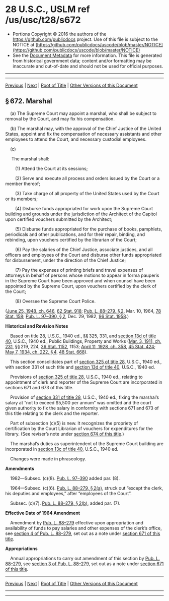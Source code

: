 ---
---

# 28 U.S.C., USLM ref /us/usc/t28/s672

* Portions Copyright © 2016 the authors of the https://github.com/publicdocs project.
  Use of this file is subject to the NOTICE at [https://github.com/publicdocs/uscode/blob/master/NOTICE](https://github.com/publicdocs/uscode/blob/master/NOTICE)
* See the [Document Metadata](././../../../../..//README.md) for more information.
  This file is generated from historical government data; content and/or formatting may be inaccurate and out-of-date and should not be used for official purposes.

----------
----------

[Previous](./../../../../..//us/usc/t28/ptIII/ch45/m__us_usc_t28_s671.md) | [Next](./../../../../..//us/usc/t28/ptIII/ch45/m__us_usc_t28_s673.md) | [Root of Title](./../../../../../) | [Other Versions of this Document](https://publicdocs.github.io/go/links?ns=uslm&ref=%2Fus%2Fusc%2Ft28%2Fs672)

## § 672. Marshal

    (a) The Supreme Court may appoint a marshal, who shall be subject to removal by the Court, and may fix his compensation.

    (b) The marshal may, with the approval of the Chief Justice of the United States, appoint and fix the compensation of necessary assistants and other employees to attend the Court, and necessary custodial employees.

    (c)

     The marshal shall:

        (1) Attend the Court at its sessions;

        (2) Serve and execute all process and orders issued by the Court or a member thereof;

        (3) Take charge of all property of the United States used by the Court or its members;

        (4) Disburse funds appropriated for work upon the Supreme Court building and grounds under the jurisdiction of the Architect of the Capitol upon certified vouchers submitted by the Architect;

        (5) Disburse funds appropriated for the purchase of books, pamphlets, periodicals and other publications, and for their repair, binding, and rebinding, upon vouchers certified by the librarian of the Court;

        (6) Pay the salaries of the Chief Justice, associate justices, and all officers and employees of the Court and disburse other funds appropriated for disbursement, under the direction of the Chief Justice;

        (7) Pay the expenses of printing briefs and travel expenses of attorneys in behalf of persons whose motions to appear in forma pauperis in the Supreme Court have been approved and when counsel have been appointed by the Supreme Court, upon vouchers certified by the clerk of the Court;

        (8) Oversee the Supreme Court Police.

([June 25, 1948, ch. 646][/us/act/1948-06-25/ch646], [62 Stat. 918][/us/stat/62/918]; [Pub. L. 88–279, § 2][/us/pl/88/279/s2], Mar. 10, 1964, [78 Stat. 158][/us/stat/78/158]; [Pub. L. 97–390, § 2][/us/pl/97/390/s2], Dec. 29, 1982, [96 Stat. 1958][/us/stat/96/1958].)

 __Historical and Revision Notes__ 

    Based on title 28, U.S.C., 1940 ed., §§ 325, 331, and [section 13d of title 40][/us/usc/t40/s13d], U.S.C., 1940 ed., Public Buildings, Property and Works ([Mar. 3, 1911, ch. 231][/us/act/1911-03-03/ch231], §§ 219, 224, [36 Stat. 1152][/us/stat/36/1152], 1153; [April 11, 1928, ch. 358][/us/act/1928-04-11/ch358], [45 Stat. 424][/us/stat/45/424]; [May 7, 1934, ch. 222, § 4][/us/act/1934-05-07/ch222/s4], [48 Stat. 668][/us/stat/48/668]).

    This section consolidates part of [section 325 of title 28][/us/usc/t28/s325], U.S.C., 1940 ed., with section 331 of such title and [section 13d of title 40][/us/usc/t40/s13d], U.S.C., 1940 ed.

    Provisions of [section 325 of title 28][/us/usc/t28/s325], U.S.C., 1940 ed., relating to appointment of clerk and reporter of the Supreme Court are incorporated in sections 671 and 673 of this title.

    Provision of [section 331 of title 28][/us/usc/t28/s331], U.S.C., 1940 ed., fixing the marshal’s salary at “not to exceed $5,500 per annum” was omitted and the court given authority to fix the salary in conformity with sections 671 and 673 of this title relating to the clerk and the reporter.

    Part of subsection (c)(5) is new. It recognizes the propriety of certification by the Court Librarian of vouchers for expenditures for the library. (See reviser’s note under [section 674 of this title][/us/usc/t28/s674].)

    The marshal’s duties as superintendent of the Supreme Court building are incorporated in [section 13c of title 40][/us/usc/t40/s13c], U.S.C., 1940 ed.

    Changes were made in phraseology.

 __Amendments__ 

    1982—Subsec. (c)(8). [Pub. L. 97–390][/us/pl/97/390] added par. (8).

    1964—Subsec. (c)(6). [Pub. L. 88–279, § 2(a)][/us/pl/88/279/s2/a], struck out “except the clerk, his deputies and employees,” after “employees of the Court”.

    Subsec. (c)(7). [Pub. L. 88–279, § 2(b)][/us/pl/88/279/s2/b], added par. (7).

 __Effective Date of 1964 Amendment__ 

    Amendment by [Pub. L. 88–279][/us/pl/88/279] effective upon appropriation and availability of funds to pay salaries and other expenses of the clerk’s office, see [section 4 of Pub. L. 88–279][/us/pl/88/279/s4], set out as a note under [section 671 of this title][/us/usc/t28/s671].

 __Appropriations__ 

    Annual appropriations to carry out amendment of this section by [Pub. L. 88–279][/us/pl/88/279], see [section 3 of Pub. L. 88–279][/us/pl/88/279/s3], set out as a note under [section 671 of this title][/us/usc/t28/s671].

----------

[Previous](./../../../../..//us/usc/t28/ptIII/ch45/m__us_usc_t28_s671.md) | [Next](./../../../../..//us/usc/t28/ptIII/ch45/m__us_usc_t28_s673.md) | [Root of Title](./../../../../../) | [Other Versions of this Document](https://publicdocs.github.io/go/links?ns=uslm&ref=%2Fus%2Fusc%2Ft28%2Fs672)

----------
----------

[/us/act/1948-06-25/ch646]: https://publicdocs.github.io/go/links?ns=uslm&ref=%2Fus%2Fact%2F1948-06-25%2Fch646
[/us/stat/62/918]: https://publicdocs.github.io/go/links?ns=uslm&ref=%2Fus%2Fstat%2F62%2F918
[/us/pl/88/279/s2]: https://publicdocs.github.io/go/links?ns=uslm&ref=%2Fus%2Fpl%2F88%2F279%2Fs2
[/us/stat/78/158]: https://publicdocs.github.io/go/links?ns=uslm&ref=%2Fus%2Fstat%2F78%2F158
[/us/pl/97/390/s2]: https://publicdocs.github.io/go/links?ns=uslm&ref=%2Fus%2Fpl%2F97%2F390%2Fs2
[/us/stat/96/1958]: https://publicdocs.github.io/go/links?ns=uslm&ref=%2Fus%2Fstat%2F96%2F1958
[/us/usc/t40/s13d]: https://publicdocs.github.io/go/links?ns=uslm&ref=%2Fus%2Fusc%2Ft40%2Fs13d
[/us/act/1911-03-03/ch231]: https://publicdocs.github.io/go/links?ns=uslm&ref=%2Fus%2Fact%2F1911-03-03%2Fch231
[/us/stat/36/1152]: https://publicdocs.github.io/go/links?ns=uslm&ref=%2Fus%2Fstat%2F36%2F1152
[/us/act/1928-04-11/ch358]: https://publicdocs.github.io/go/links?ns=uslm&ref=%2Fus%2Fact%2F1928-04-11%2Fch358
[/us/stat/45/424]: https://publicdocs.github.io/go/links?ns=uslm&ref=%2Fus%2Fstat%2F45%2F424
[/us/act/1934-05-07/ch222/s4]: https://publicdocs.github.io/go/links?ns=uslm&ref=%2Fus%2Fact%2F1934-05-07%2Fch222%2Fs4
[/us/stat/48/668]: https://publicdocs.github.io/go/links?ns=uslm&ref=%2Fus%2Fstat%2F48%2F668
[/us/usc/t28/s325]: https://publicdocs.github.io/go/links?ns=uslm&ref=%2Fus%2Fusc%2Ft28%2Fs325
[/us/usc/t40/s13d]: https://publicdocs.github.io/go/links?ns=uslm&ref=%2Fus%2Fusc%2Ft40%2Fs13d
[/us/usc/t28/s325]: https://publicdocs.github.io/go/links?ns=uslm&ref=%2Fus%2Fusc%2Ft28%2Fs325
[/us/usc/t28/s331]: https://publicdocs.github.io/go/links?ns=uslm&ref=%2Fus%2Fusc%2Ft28%2Fs331
[/us/usc/t28/s674]: https://publicdocs.github.io/go/links?ns=uslm&ref=%2Fus%2Fusc%2Ft28%2Fs674
[/us/usc/t40/s13c]: https://publicdocs.github.io/go/links?ns=uslm&ref=%2Fus%2Fusc%2Ft40%2Fs13c
[/us/pl/97/390]: https://publicdocs.github.io/go/links?ns=uslm&ref=%2Fus%2Fpl%2F97%2F390
[/us/pl/88/279/s2/a]: https://publicdocs.github.io/go/links?ns=uslm&ref=%2Fus%2Fpl%2F88%2F279%2Fs2%2Fa
[/us/pl/88/279/s2/b]: https://publicdocs.github.io/go/links?ns=uslm&ref=%2Fus%2Fpl%2F88%2F279%2Fs2%2Fb
[/us/pl/88/279]: https://publicdocs.github.io/go/links?ns=uslm&ref=%2Fus%2Fpl%2F88%2F279
[/us/pl/88/279/s4]: https://publicdocs.github.io/go/links?ns=uslm&ref=%2Fus%2Fpl%2F88%2F279%2Fs4
[/us/usc/t28/s671]: https://publicdocs.github.io/go/links?ns=uslm&ref=%2Fus%2Fusc%2Ft28%2Fs671
[/us/pl/88/279]: https://publicdocs.github.io/go/links?ns=uslm&ref=%2Fus%2Fpl%2F88%2F279
[/us/pl/88/279/s3]: https://publicdocs.github.io/go/links?ns=uslm&ref=%2Fus%2Fpl%2F88%2F279%2Fs3
[/us/usc/t28/s671]: https://publicdocs.github.io/go/links?ns=uslm&ref=%2Fus%2Fusc%2Ft28%2Fs671


